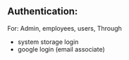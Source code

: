 ## Authentication:
  For: Admin, employees, users,
  Through
   - system storage login
   - google login (email associate) 